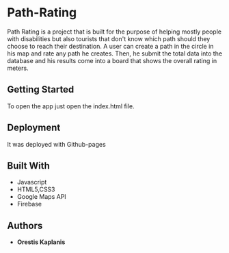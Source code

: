 # Path-Rating

Path Rating is a project that is built for the purpose of helping mostly people with disabilities but also tourists that don't know which path should they choose to reach their destination. A user can create a path in the circle in his map and rate any path he creates. Then, he submit the total data into the database and his results come into a board that shows the overall rating in meters.

## Getting Started

To open the app just open the index.html file.

## Deployment

It was deployed with Github-pages

## Built With

  * Javascript
  * HTML5,CSS3
  * Google Maps API
  * Firebase

## Authors

* **Orestis Kaplanis** 
